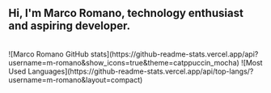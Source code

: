 ## Hi, I'm Marco Romano, technology enthusiast and aspiring developer.

<div style="display: inline_block"><br>
  ![Marco Romano GitHub stats](https://github-readme-stats.vercel.app/api?username=m-romano&show_icons=true&theme=catppuccin_mocha)
  ![Most Used Languages](https://github-readme-stats.vercel.app/api/top-langs/?username=m-romano&layout=compact)
</div>
